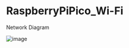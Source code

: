 # RaspberryPiPico_Wi-Fi

Network Diagram

![image](https://user-images.githubusercontent.com/87240174/233497146-f0b87cd8-430d-4cc6-8466-b48df76297b2.jpg)
